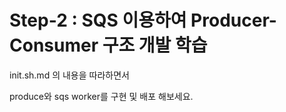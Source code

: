 # Step-2 : SQS 이용하여 Producer-Consumer 구조 개발 학습

init.sh.md 의 내용을 따라하면서 

produce와 sqs worker를 구현 및 배포 해보세요.
